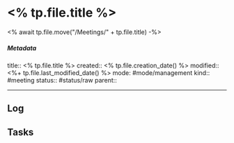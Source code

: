 # <% tp.file.title %>
<% await tp.file.move("/Meetings/" + tp.file.title) -%>

##### Metadata
title:: <% tp.file.title %>
created:: <% tp.file.creation_date() %>
modified:: <%+ tp.file.last_modified_date() %>
mode: #mode/management
kind:: #meeting
status:: #status/raw
parent::
***
## Log


## Tasks

